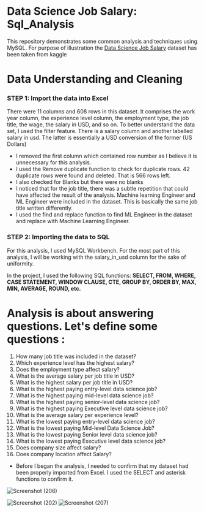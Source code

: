 # Data Science Job Salary: Sql_Analysis
This repository demonstrates some common analysis and techniques using MySQL. For purpose of illustration the 
[Data Science Job Salary](https://www.kaggle.com/datasets/ruchi798/data-science-job-salaries) dataset has been taken from kaggle

# Data Understanding and Cleaning
### STEP 1: Import the data into Excel
There were 11 columns and 608 rows in this dataset. It comprises the work year column, the experience level column, the employment type,
the job title, the wage, the salary in USD, and so on.
To better understand the data set, I used the filter feature. There is a salary column and another labelled salary in usd. The latter is essentially a USD conversion
of the former (US Dollars)
* I removed the first column which contained row number as I believe it is unnecessary for this analysis.
* I used the Remove duplicate function to check for duplicate rows. 42 duplicate rows were found and deleted. That is 566 rows left.
* I also checked for Blanks but there were no blanks
* I noticed that for the job title, there was a subtle repetition that could have affected the result of the analysis. Machine learning Engineer and ML Engineer were included in the dataset. This is basically the same job title written differently.
* I used the find and replace function to find ML Engineer in the dataset and replace with Machine Learning Engineer.

### STEP 2: Importing the data to SQL
For this analysis, I used MySQL Workbench. For the most part of this analysis, I will be working with the salary_in_usd column for the sake of uniformity.

In the project, I used the following SQL functions: **SELECT, FROM, WHERE, CASE STATEMENT, WINDOW CLAUSE, CTE, GROUP BY, ORDER BY, MAX, MIN, AVERAGE, ROUND, etc.**

# Analysis is about answering questions. Let's define some questions :
1. How many job title was included in the dataset?
2. Which experience level has the highest salary?
3. Does the employment type affect salary?
4. What is the average salary per job title in USD?
5. What is the highest salary per job title in USD?
6. What is the highest paying entry-level data science job?
7. What is the highest paying mid-level data science job?
8. What is the highest paying senior-level data science job?
9. What is the highest paying Executive level data science job?
10. What is the average salary per experience level?
11. What is the lowest paying entry-level data science job?
12. What is the lowest paying Mid-level Data Science Job?
13. What is the lowest paying Senior level data science job?
14. What is the lowest paying Executive level data science job?
15. Does company size affect salary?
16. Does company location affect Salary?

* Before I began the analysis, I needed to confirm that my dataset had been properly imported from Excel. I used the SELECT and asterisk functions to confirm it.

![Screenshot (206)](https://user-images.githubusercontent.com/104266403/208470135-6e4ebc55-39b0-4ed7-9236-558431f4ab19.png)

![Screenshot (202)](https://user-images.githubusercontent.com/104266403/208464792-1dc59879-af94-4a1c-a53c-a465b77c6eb0.png)
![Screenshot (207)](https://user-images.githubusercontent.com/104266403/208470726-af03756d-6342-4fe7-a610-9e11b035c548.png)
